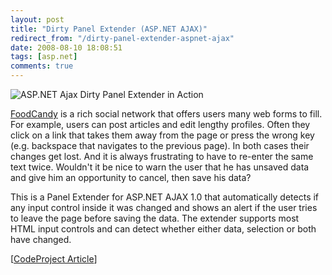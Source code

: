 ```yaml
---
layout: post
title: "Dirty Panel Extender (ASP.NET AJAX)"
redirect_from: "/dirty-panel-extender-aspnet-ajax"
date: 2008-08-10 18:08:51
tags: [asp.net]
comments: true
---
```

![ASP.NET Ajax Dirty Panel Extender in Action](http://www.codeproject.com/KB/ajax/ajaxdirtypanelextender/screenshot.jpg)

[FoodCandy](http://www.foodcandy.com) is a rich social network that offers users many web forms to fill. For example, users can post articles and edit lengthy profiles. Often they click on a link that takes them away from the page or press the wrong key (e.g. backspace that navigates to the previous page). In both cases their changes get lost. And it is always frustrating to have to re-enter the same text twice. Wouldn't it be nice to warn the user that he has unsaved data and give him an opportunity to cancel, then save his data?

This is a Panel Extender for ASP.NET AJAX 1.0 that automatically detects if any input control inside it was changed and shows an alert if the user tries to leave the page before saving the data. The extender supports most HTML input controls and can detect whether either data, selection or both have changed.

[[CodeProject Article](http://www.codeproject.com/KB/ajax/ajaxdirtypanelextender.aspx)]
